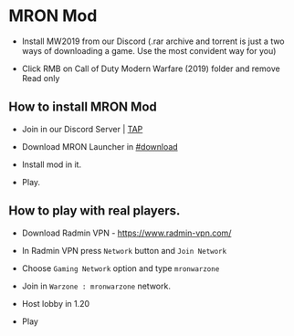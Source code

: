 # MRON Mod 

- Install MW2019 from our Discord (.rar archive and torrent is just a two ways of downloading a game. Use the most convident way for you)

- Click RMB on Call of Duty Modern Warfare (2019) folder and remove Read only
 
## How to install MRON Mod

- Join in our Discord Server | [TAP](https://discord.gg/mronwarzone)

- Download MRON Launcher in [#download](https://discord.com/channels/1200341267654135838/1216137479824867438/1300952284536115271)

- Install mod in it.

- Play.

## How to play with real players.


- Download Radmin VPN - https://www.radmin-vpn.com/

- In Radmin VPN press `Network` button and `Join Network`

- Choose `Gaming Network` option and type `mronwarzone`

- Join in `Warzone : mronwarzone` network.

- Host lobby in 1.20

- Play